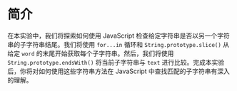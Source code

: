 # 简介

在本实验中，我们将探索如何使用 JavaScript 检查给定字符串是否以另一个字符串的子字符串结尾。我们将使用 `for...in` 循环和 `String.prototype.slice()` 从给定 `word` 的末尾开始获取每个子字符串。然后，我们将使用 `String.prototype.endsWith()` 将当前子字符串与 `text` 进行比较。完成本实验后，你将对如何使用这些字符串方法在 JavaScript 中查找匹配的子字符串有深入的理解。
